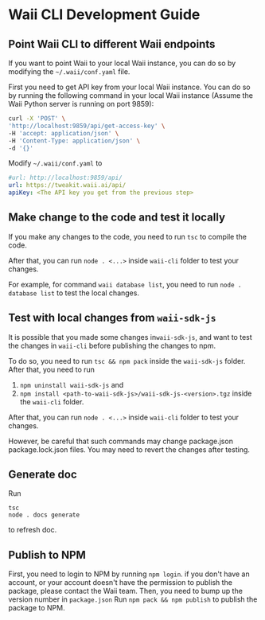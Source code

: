 # Waii CLI Development Guide

## Point Waii CLI to different Waii endpoints

If you want to point Waii to your local Waii instance, you can do so by modifying the `~/.waii/conf.yaml` file.

First you need to get API key from your local Waii instance. You can do so by running the following command in your local Waii instance (Assume the Waii Python server is running on port 9859):

```bash
curl -X 'POST' \
'http://localhost:9859/api/get-access-key' \
-H 'accept: application/json' \
-H 'Content-Type: application/json' \
-d '{}'
```

Modify `~/.waii/conf.yaml` to

```yaml
#url: http://localhost:9859/api/
url: https://tweakit.waii.ai/api/
apiKey: <The API key you get from the previous step>
```

## Make change to the code and test it locally

If you make any changes to the code, you need to run `tsc` to compile the code.

After that, you can run `node . <...>` inside `waii-cli` folder to test your changes.

For example, for command `waii database list`, you need to run `node . database list` to test the local changes.

## Test with local changes from `waii-sdk-js`

It is possible that you made some changes in`waii-sdk-js`, and want to test the changes in `waii-cli` before publishing the changes to npm.

To do so, you need to run `tsc && npm pack` inside the `waii-sdk-js` folder. After that, you need to run
1. `npm uninstall waii-sdk-js` and
2. `npm install <path-to-waii-sdk-js>/waii-sdk-js-<version>.tgz` inside the `waii-cli` folder.

After that, you can run `node . <...>` inside `waii-cli` folder to test your changes.

However, be careful that such commands may change package.json package.lock.json files. You may need to revert the changes after testing.

## Generate doc

Run 

```
tsc
node . docs generate
```

to refresh doc. 


## Publish to NPM
First, you need to login to NPM by running `npm login`. if you don't have an account, or your account doesn't have the permission to publish the package, please contact the Waii team.
Then, you need to bump up the version number in `package.json`
Run `npm pack && npm publish` to publish the package to NPM.
